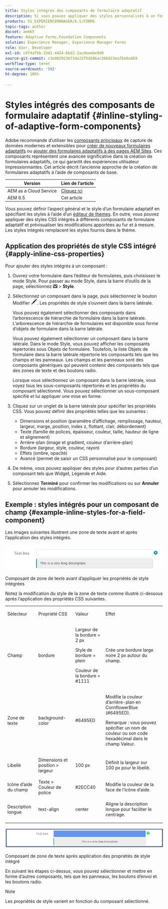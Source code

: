 ```yaml
---
title: Styles intégrés des composants de formulaire adaptatif
description: Si vous pouvez appliquer des styles personnalisés à un formulaire adaptatif, vous pouvez également appliquer des propriétés CSS intégrées aux différents composants d’un formulaire adaptatif.
products: SG_EXPERIENCEMANAGER/6.5/FORMS
topic-tags: author
docset: aem65
feature: Adaptive Forms,Foundation Components
solution: Experience Manager, Experience Manager Forms
role: User, Developer
exl-id: c074afbb-33d1-4424-bbd2-2acdeeebe9d0
source-git-commit: c3e9029236734e22f5d266ac26b923eafbe0a459
workflow-type: tm+mt
source-wordcount: '592'
ht-degree: 100%

---
```


# Styles intégrés des composants de formulaire adaptatif {#inline-styling-of-adaptive-form-components}

<span class="preview"> Adobe recommande d’utiliser les [composants principaux](https://experienceleague.adobe.com/docs/experience-manager-core-components/using/adaptive-forms/introduction.html?lang=fr) de capture de données modernes et extensibles pour [créer de nouveaux formulaires adaptatifs](/help/forms/using/create-an-adaptive-form-core-components.md) ou [ajouter des formulaires adaptatifs à des pages AEM Sites](/help/forms/using/create-or-add-an-adaptive-form-to-aem-sites-page.md). Ces composants représentent une avancée significative dans la création de formulaires adaptatifs, ce qui garantit des expériences utilisateur impressionnantes. Cet article décrit l’ancienne approche de la création de formulaires adaptatifs à l’aide de composants de base. </span>

| Version | Lien de l’article |
| -------- | ---------------------------- |
| AEM as a Cloud Service | [Cliquez ici](https://experienceleague.adobe.com/docs/experience-manager-cloud-service/content/forms/adaptive-forms-authoring/authoring-adaptive-forms-foundation-components/configure-layout-of-an-adaptive-form/inline-style-adaptive-forms.html?lang=fr) |
| AEM 6.5 | Cet article |

Vous pouvez définir l’aspect général et le style d’un formulaire adaptatif en spécifiant les styles à l’aide d’un [éditeur de thèmes](../../forms/using/themes.md). En outre, vous pouvez appliquer des styles CSS intégrés à différents composants de formulaire adaptatif et prévisualiser les modifications apportées au fur et à mesure. Les styles intégrés remplacent les styles fournis dans le thème.

## Application des propriétés de style CSS intégré {#apply-inline-css-properties}

Pour ajouter des styles intégrés à un composant :

1. Ouvrez votre formulaire dans l’éditeur de formulaires, puis choisissez le mode Style. Pour passer au mode Style, dans la barre d’outils de la page, sélectionnez ![canvas-drop-down](assets/canvas-drop-down.png) > **Style**.
1. Sélectionnez un composant dans la page, puis sélectionnez le bouton Modifier ![edit-button](assets/edit-button.png). Les propriétés de style s’ouvrent dans la barre latérale.

   Vous pouvez également sélectionner des composants dans l’arborescence de hiérarchie de formulaire dans la barre latérale. L’arborescence de hiérarchie de formulaires est disponible sous forme d’objets de formulaire dans la barre latérale.

   Vous pouvez également sélectionner un composant dans la barre latérale. Dans le mode Style, vous pouvez afficher les composants répertoriés sous Objets de formulaire. Toutefois, la liste Objets de formulaire dans la barre latérale répertorie les composants tels que les champs et les panneaux. Les champs et les panneaux sont des composants génériques qui peuvent contenir des composants tels que des zones de texte et des boutons radio.

   Lorsque vous sélectionnez un composant dans la barre latérale, vous voyez tous les sous-composants répertoriés et les propriétés du composant sélectionné. Vous pouvez sélectionner un sous-composant spécifié et lui appliquer une mise en forme.

1. Cliquez sur un onglet de la barre latérale pour spécifier les propriétés CSS. Vous pouvez définir des propriétés telles que les suivantes :

   * Dimensions et position (paramètre d’affichage, remplissage, hauteur, largeur, marge, position, index z, flottant, clair, débordement)
   * Texte (famille de polices, épaisseur, couleur, taille, hauteur de ligne et alignement)
   * Arrière-plan (image et gradient, couleur d’arrière-plan)
   * Bordure (largeur, style, couleur, rayon)
   * Effets (ombre, opacité)
   * Avancé (permet de saisir un CSS personnalisé pour le composant)

1. De même, vous pouvez appliquer des styles pour d’autres parties d’un composant tels que Widget, Légende et Aide.
1. Sélectionnez **Terminé** pour confirmer les modifications ou sur **Annuler** pour annuler les modifications.

## Exemple : styles intégrés pour un composant de champ {#example-inline-styles-for-a-field-component}

Les images suivantes illustrent une zone de texte avant et après l’application des styles intégrés.

![Composant de zone de texte avant l’application du style intégré](assets/no-style.png)

Composant de zone de texte avant d’appliquer les propriétés de style intégrées

Notez la modification du style de la zone de texte comme illustré ci-dessous après l’application des propriétés CSS suivantes.

<table>
 <tbody>
  <tr>
   <td><p>Sélecteur</p> </td>
   <td><p>Propriété CSS</p> </td>
   <td><p>Valeur</p> </td>
   <td><p>Effet</p> </td>
  </tr>
  <tr>
   <td><p>Champ</p> </td>
   <td><p>bordure</p> </td>
   <td><p>Largeur de la bordure = 2 px</p> <p>Style de bordure = plein</p> <p>Couleur de la bordure = #1111</p> </td>
   <td><p>Crée une bordure large noire 2 px autour du champ.</p> </td>
  </tr>
  <tr>
   <td><p>Zone de texte</p> </td>
   <td><p>background-color</p> </td>
   <td><p>#6495ED</p> </td>
   <td><p>Modifie la couleur d’arrière-plan en CornflowerBlue (#6495ED).</p> <p>Remarque : vous pouvez spécifier un nom de couleur ou son code hexadécimal dans le champ Valeur.</p> </td>
  </tr>
  <tr>
   <td><p>Libellé</p> </td>
   <td><p>Dimensions et position &gt; largeur</p> </td>
   <td><p>100 px</p> </td>
   <td><p>Définit la largeur sur 100 px pour le libellé.</p> </td>
  </tr>
  <tr>
   <td>Icône d’aide du champ</td>
   <td>Texte &gt; Couleur de police</td>
   <td>#2ECC40</td>
   <td>Modifie la couleur de la face de l’icône d’aide.</td>
  </tr>
  <tr>
   <td><p>Description longue</p> </td>
   <td><p>text-align</p> </td>
   <td><p>center</p> </td>
   <td><p>Aligne la description longue pour faciliter le centrage.</p> </td>
  </tr>
 </tbody>
</table>

![Style de zone de texte après l’application du style intégré](assets/applied-style.png)

Composant de zone de texte après application des propriétés de style intégré

En suivant les étapes ci-dessus, vous pouvez sélectionner et mettre en forme d’autres composants, tels que les panneaux, les boutons d’envoi et les boutons radio.

>[!NOTE]
>
>Les propriétés de style varient en fonction du composant sélectionné.
